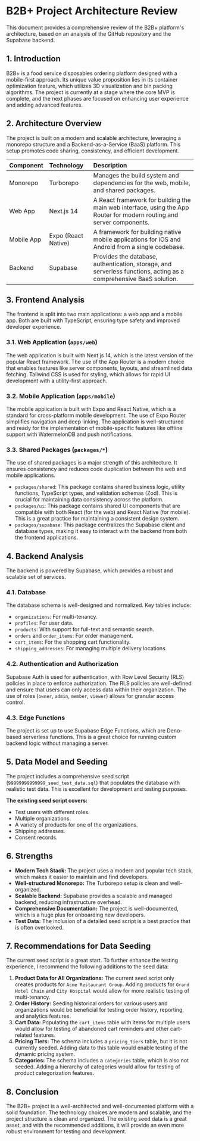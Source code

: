 # B2B+ Project Architecture Review

This document provides a comprehensive review of the B2B+ platform's architecture, based on an analysis of the GitHub repository and the Supabase backend.

## 1. Introduction

B2B+ is a food service disposables ordering platform designed with a mobile-first approach. Its unique value proposition lies in its container optimization feature, which utilizes 3D visualization and bin packing algorithms. The project is currently at a stage where the core MVP is complete, and the next phases are focused on enhancing user experience and adding advanced features.

## 2. Architecture Overview

The project is built on a modern and scalable architecture, leveraging a monorepo structure and a Backend-as-a-Service (BaaS) platform. This setup promotes code sharing, consistency, and efficient development.

| Component | Technology | Description |
| :--- | :--- | :--- |
| Monorepo | Turborepo | Manages the build system and dependencies for the web, mobile, and shared packages. |
| Web App | Next.js 14 | A React framework for building the main web interface, using the App Router for modern routing and server components. |
| Mobile App | Expo (React Native) | A framework for building native mobile applications for iOS and Android from a single codebase. |
| Backend | Supabase | Provides the database, authentication, storage, and serverless functions, acting as a comprehensive BaaS solution. |

## 3. Frontend Analysis

The frontend is split into two main applications: a web app and a mobile app. Both are built with TypeScript, ensuring type safety and improved developer experience.

### 3.1. Web Application (`apps/web`)

The web application is built with Next.js 14, which is the latest version of the popular React framework. The use of the App Router is a modern choice that enables features like server components, layouts, and streamlined data fetching. Tailwind CSS is used for styling, which allows for rapid UI development with a utility-first approach.

### 3.2. Mobile Application (`apps/mobile`)

The mobile application is built with Expo and React Native, which is a standard for cross-platform mobile development. The use of Expo Router simplifies navigation and deep linking. The application is well-structured and ready for the implementation of mobile-specific features like offline support with WatermelonDB and push notifications.

### 3.3. Shared Packages (`packages/*`)

The use of shared packages is a major strength of this architecture. It ensures consistency and reduces code duplication between the web and mobile applications.

-   `packages/shared`: This package contains shared business logic, utility functions, TypeScript types, and validation schemas (Zod). This is crucial for maintaining data consistency across the platform.
-   `packages/ui`: This package contains shared UI components that are compatible with both React (for the web) and React Native (for mobile). This is a great practice for maintaining a consistent design system.
-   `packages/supabase`: This package centralizes the Supabase client and database types, making it easy to interact with the backend from both the frontend applications.

## 4. Backend Analysis

The backend is powered by Supabase, which provides a robust and scalable set of services.

### 4.1. Database

The database schema is well-designed and normalized. Key tables include:

-   `organizations`: For multi-tenancy.
-   `profiles`: For user data.
-   `products`: With support for full-text and semantic search.
-   `orders` and `order_items`: For order management.
-   `cart_items`: For the shopping cart functionality.
-   `shipping_addresses`: For managing multiple delivery locations.

### 4.2. Authentication and Authorization

Supabase Auth is used for authentication, with Row Level Security (RLS) policies in place to enforce authorization. The RLS policies are well-defined and ensure that users can only access data within their organization. The use of roles (`owner`, `admin`, `member`, `viewer`) allows for granular access control.

### 4.3. Edge Functions

The project is set up to use Supabase Edge Functions, which are Deno-based serverless functions. This is a great choice for running custom backend logic without managing a server.

## 5. Data Model and Seeding

The project includes a comprehensive seed script (`99999999999999_seed_test_data.sql`) that populates the database with realistic test data. This is excellent for development and testing purposes.

**The existing seed script covers:**

-   Test users with different roles.
-   Multiple organizations.
-   A variety of products for one of the organizations.
-   Shipping addresses.
-   Consent records.

## 6. Strengths

-   **Modern Tech Stack:** The project uses a modern and popular tech stack, which makes it easier to maintain and find developers.
-   **Well-structured Monorepo:** The Turborepo setup is clean and well-organized.
-   **Scalable Backend:** Supabase provides a scalable and managed backend, reducing infrastructure overhead.
-   **Comprehensive Documentation:** The project is well-documented, which is a huge plus for onboarding new developers.
-   **Test Data:** The inclusion of a detailed seed script is a best practice that is often overlooked.

## 7. Recommendations for Data Seeding

The current seed script is a great start. To further enhance the testing experience, I recommend the following additions to the seed data:

1.  **Product Data for All Organizations:** The current seed script only creates products for `Acme Restaurant Group`. Adding products for `Grand Hotel Chain` and `City Hospital` would allow for more realistic testing of multi-tenancy.
2.  **Order History:** Seeding historical orders for various users and organizations would be beneficial for testing order history, reporting, and analytics features.
3.  **Cart Data:** Populating the `cart_items` table with items for multiple users would allow for testing of abandoned cart reminders and other cart-related features.
4.  **Pricing Tiers:** The schema includes a `pricing_tiers` table, but it is not currently seeded. Adding data to this table would enable testing of the dynamic pricing system.
5.  **Categories:** The schema includes a `categories` table, which is also not seeded. Adding a hierarchy of categories would allow for testing of product categorization features.

## 8. Conclusion

The B2B+ project is a well-architected and well-documented platform with a solid foundation. The technology choices are modern and scalable, and the project structure is clean and organized. The existing seed data is a great asset, and with the recommended additions, it will provide an even more robust environment for testing and development.
